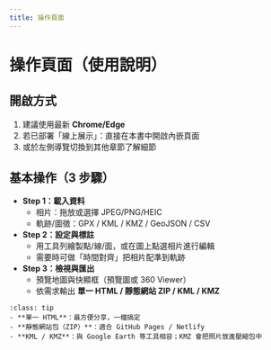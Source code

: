 ```yaml
---
title: 操作頁面
---
```


# 操作頁面（使用說明）

## 開啟方式
1. 建議使用最新 **Chrome/Edge**  
2. 若已部署「線上展示」：直接在本書中開啟內嵌頁面  
3. 或於左側導覽切換到其他章節了解細節

## 基本操作（3 步驟）
- **Step 1：載入資料**  
  - 相片：拖放或選擇 JPEG/PNG/HEIC  
  - 軌跡/圖徵：GPX / KML / KMZ / GeoJSON / CSV
- **Step 2：設定與標註**  
  - 用工具列繪製點/線/面，或在圖上點選相片進行編輯  
  - 需要時可做「時間對齊」把相片配準到軌跡
- **Step 3：檢視與匯出**  
  - 預覽地圖與快顯框（預覽圖或 360 Viewer）  
  - 依需求輸出 **單一 HTML / 靜態網站 ZIP / KML / KMZ**

```{admonition} 匯出小抄
:class: tip
- **單一 HTML**：最方便分享，一檔搞定  
- **靜態網站包（ZIP）**：適合 GitHub Pages / Netlify  
- **KML / KMZ**：與 Google Earth 等工具相容；KMZ 會把照片放進壓縮包中